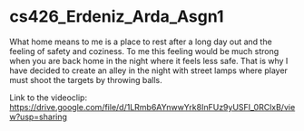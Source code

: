 # cs426_Erdeniz_Arda_Asgn1

What home means to me is a place to rest after a long day out and the feeling of safety and coziness. To me this feeling would be much strong when you are back home in the night where it feels less safe. That is why I have decided to create an alley in the night with street lamps where player must shoot the targets by throwing balls.

Link to the videoclip:
https://drive.google.com/file/d/1LRmb6AYnwwYrk8InFUz9yUSFI_0RClxB/view?usp=sharing
